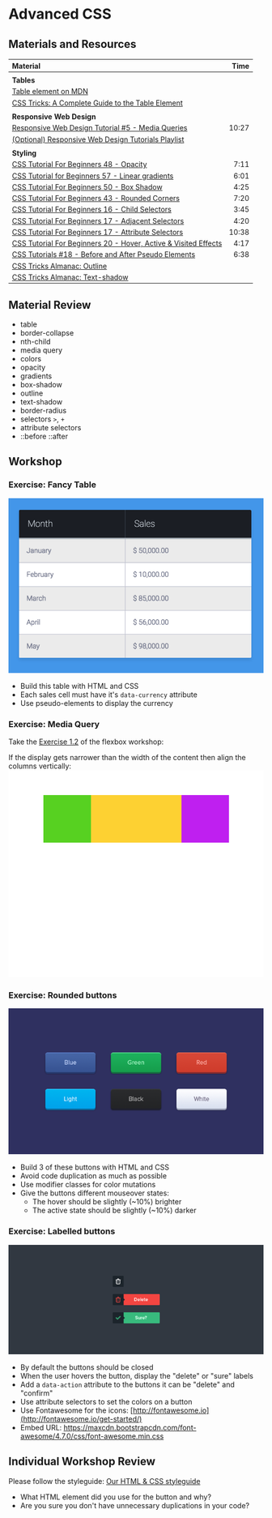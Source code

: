 # Advanced CSS

## Materials and Resources

| Material                                                                                                                        |  Time |
| :------------------------------------------------------------------------------------------------------------------------------ | ----: |
|                                                                                                                                 |       |
| **Tables**                                                                                                                      |       |
| [Table element on MDN](https://developer.mozilla.org/en/docs/Web/HTML/Element/table)                                            |       |
| [CSS Tricks: A Complete Guide to the Table Element](https://css-tricks.com/complete-guide-table-element/)                       |       |
|                                                                                                                                 |       |
| **Responsive Web Design**                                                                                                       |       |
| [Responsive Web Design Tutorial #5 - Media Queries](https://www.youtube.com/watch?v=5xzaGSYd7jM)                                | 10:27 |
| [(Optional) Responsive Web Design Tutorials Playlist](https://www.youtube.com/playlist?list=PL4cUxeGkcC9g9Vh9MAA-XKnfJsWZnPZFw) |       |
|                                                                                                                                 |       |
| **Styling**                                                                                                                     |       |
| [CSS Tutorial For Beginners 48 - Opacity](https://www.youtube.com/watch?v=tYXQHuoaihU)                                          |  7:11 |
| [CSS Tutorial for Beginners 57 - Linear gradients](https://www.youtube.com/watch?v=n-pFwN16dr8)                                 |  6:01 |
| [CSS Tutorial For Beginners 50 - Box Shadow](https://www.youtube.com/watch?v=Q1uowGztXGs)                                       |  4:25 |
| [CSS Tutorial For Beginners 43 - Rounded Corners](https://www.youtube.com/watch?v=7WPgQVMayWI)                                  |  7:20 |
| [CSS Tutorial For Beginners 16 - Child Selectors](https://youtu.be/MlJrAhGVIis)                                                 |  3:45 |
| [CSS Tutorial For Beginners 17 - Adjacent Selectors](https://youtu.be/K92X4yyyfNY)                                              |  4:20 |
| [CSS Tutorial For Beginners 17 - Attribute Selectors](https://youtu.be/GVocONem9lw)                                             | 10:38 |
| [CSS Tutorial For Beginners 20 - Hover, Active & Visited Effects](https://www.youtube.com/watch?v=XT2PFpOyDzY)                  |  4:17 |
| [CSS Tutorials #18 - Before and After Pseudo Elements](https://www.youtube.com/watch?v=47QSujKvQ-Q)                             |  6:38 |
| [CSS Tricks Almanac: Outline](https://css-tricks.com/almanac/properties/o/outline/)                                             |       |
| [CSS Tricks Almanac: Text-shadow](https://css-tricks.com/almanac/properties/t/text-shadow/)                                     |       |

## Material Review

- table
- border-collapse
- nth-child
- media query
- colors
- opacity
- gradients
- box-shadow
- outline
- text-shadow
- border-radius
- selectors `>`, `+`
- attribute selectors
- ::before ::after

## Workshop

### Exercise: Fancy Table

![table](./assets/table.png)

- Build this table with HTML and CSS
- Each sales cell must have it's `data-currency` attribute
- Use pseudo-elements to display the currency

### Exercise: Media Query

Take the [Exercise 1.2](../layout#exercise-12) of the flexbox workshop:

If the display gets narrower than the width of the content then align the
columns vertically: ![media](./assets/media-query.gif)

### Exercise: Rounded buttons

![buttons](./assets/rounded-buttons.png)

- Build 3 of these buttons with HTML and CSS
- Avoid code duplication as much as possible
- Use modifier classes for color mutations
- Give the buttons different mouseover states:
  - The hover should be slightly (~10%) brighter
  - The active state should be slightly (~10%) darker

### Exercise: Labelled buttons

![buttons](./assets/delete-button.png)

- By default the buttons should be closed
- When the user hovers the button, display the "delete" or "sure" labels
- Add a `data-action` attribute to the buttons it can be "delete" and "confirm"
- Use attribute selectors to set the colors on a button
- Use Fontawesome for the icons:
  [http://fontawesome.io](http://fontawesome.io/get-started/)
- Embed URL:
  <https://maxcdn.bootstrapcdn.com/font-awesome/4.7.0/css/font-awesome.min.css>

## Individual Workshop Review

Please follow the styleguide:
[Our HTML & CSS styleguide](../../styleguide/html-css.md)

- What HTML element did you use for the button and why?
- Are you sure you don't have unnecessary duplications in your code?
